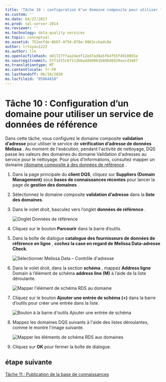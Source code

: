 ```yaml
---
title: 'Tâche 10 : configuration d’un domaine composite pour utiliser le service de données de référence | Microsoft Docs'
ms.custom: ''
ms.date: 04/27/2017
ms.prod: sql-server-2014
ms.reviewer: ''
ms.technology: data-quality-services
ms.topic: conceptual
ms.assetid: 752eefde-8b87-4f54-878e-9963ccbadc8e
author: lrtoyou1223
ms.author: lle
ms.openlocfilehash: dd1727ffaa24edf12ed7ad8a5fb4f55f4910855e
ms.sourcegitcommit: 57f1d15c67113bbadd40861b886d6929aacd3467
ms.translationtype: MT
ms.contentlocale: fr-FR
ms.lasthandoff: 06/18/2020
ms.locfileid: "85064818"
---
```

# <a name="task-10-configuring-composite-domain-to-use-reference-data-service"></a>Tâche 10 : Configuration d’un domaine pour utiliser un service de données de référence
  Dans cette tâche, vous configurez le domaine composite **validation d’adresse** pour utiliser le service de **vérification d’adresse de données Melissa** . Au moment de l'exécution, pendant l'activité de nettoyage, DQS passe les valeurs des domaines du domaine Validation d'adresses au service pour le nettoyage. Pour plus d’informations, consultez mapper un domaine [/domaine composite à des données de référence](https://msdn.microsoft.com/library/hh213030.aspx) .  
  
1.  Dans la page principale du **client DQS**, cliquez sur **Suppliers (Domain Management)** sous **bases de connaissances récentes** pour lancer la page de **gestion des domaines** .  
  
2.  Sélectionnez le domaine composite **validation d’adresse** dans la **liste des domaines**.  
  
3.  Dans le volet droit, basculez vers l’onglet **données de référence** .  
  
     ![Onglet Données de référence](../../2014/tutorials/media/et-configuringcdtouserds-01.jpg "Onglet Données de référence")  
  
4.  Cliquez sur le bouton **Parcourir** dans la barre d’outils.  
  
5.  Dans la boîte de dialogue **catalogue des fournisseurs de données de référence en ligne** , **cochez la case en regard de** **Melissa Data-adresse Check**.  
  
     ![Sélectionner Melissa Data – Contrôle d'adresse](../../2014/tutorials/media/et-configuringcdtouserds-02.jpg "Sélectionner Melissa Data – Contrôle d'adresse")  
  
6.  Dans le volet droit, dans la section **schéma** , mappez **Address ligne** Domain à l’élément de schéma **address line (M)** à l’aide de la liste déroulante.  
  
     ![Mapper l'élément de schéma RDS au domaine](../../2014/tutorials/media/et-configuringcdtouserds-03.jpg "Mapper l'élément de schéma RDS au domaine")  
  
7.  Cliquez sur le bouton **Ajouter une entrée de schéma (+)** dans la barre d’outils pour créer une entrée dans la liste.  
  
     ![Bouton à la barre d'outils Ajouter une entrée de schéma](../../2014/tutorials/media/et-configuringcdtouserds-04.jpg "Bouton à la barre d'outils Ajouter une entrée de schéma")  
  
8.  Mappez les domaines DQS suivants à l'aide des listes déroulantes, comme le montre l'image suivante.  
  
     ![Mapper les éléments de schéma RDS aux domaines](../../2014/tutorials/media/et-configuringcdtouserds-05.jpg "Mapper les éléments de schéma RDS aux domaines")  
  
9. Cliquez sur **OK** pour fermer la boîte de dialogue.  
  
## <a name="next-step"></a>étape suivante  
 [Tâche 11 : Publication de la base de connaissances](../../2014/tutorials/task-11-publishing-the-knowledge-base.md)  
  
  
